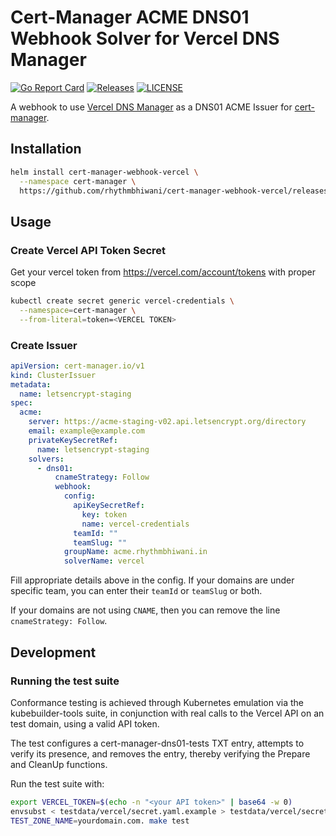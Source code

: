 # Cert-Manager ACME DNS01 Webhook Solver for Vercel DNS Manager

[![Go Report Card](https://goreportcard.com/badge/github.com/rhythmbhiwani/cert-manager-webhook-vercel)](https://goreportcard.com/report/github.com/rhythmbhiwani/cert-manager-webhook-vercel)
[![Releases](https://img.shields.io/github/v/release/rhythmbhiwani/cert-manager-webhook-vercel?include_prereleases)](https://github.com/rhythmbhiwani/cert-manager-webhook-vercel/releases)
[![LICENSE](https://img.shields.io/github/license/rhythmbhiwani/cert-manager-webhook-vercel)](https://github.com/rhythmbhiwani/cert-manager-webhook-vercel/blob/master/LICENSE)

A webhook to use [Vercel DNS Manager](https://vercel.com/docs/projects/domains) as a DNS01
ACME Issuer for [cert-manager](https://github.com/jetstack/cert-manager).

## Installation

```bash
helm install cert-manager-webhook-vercel \
  --namespace cert-manager \
  https://github.com/rhythmbhiwani/cert-manager-webhook-vercel/releases/download/cert-manager-webhook-vercel-v1.0.0/cert-manager-webhook-vercel-v1.0.0.tgz
```

## Usage

### Create Vercel API Token Secret

Get your vercel token from https://vercel.com/account/tokens with proper scope

```bash
kubectl create secret generic vercel-credentials \
  --namespace=cert-manager \
  --from-literal=token=<VERCEL TOKEN>
```

### Create Issuer

```yaml
apiVersion: cert-manager.io/v1
kind: ClusterIssuer
metadata:
  name: letsencrypt-staging
spec:
  acme:
    server: https://acme-staging-v02.api.letsencrypt.org/directory
    email: example@example.com
    privateKeySecretRef:
      name: letsencrypt-staging
    solvers:
      - dns01:
          cnameStrategy: Follow
          webhook:
            config:
              apiKeySecretRef:
                key: token
                name: vercel-credentials
              teamId: ""
              teamSlug: ""
            groupName: acme.rhythmbhiwani.in
            solverName: vercel
```

Fill appropriate details above in the config. If your domains are under specific team, you can enter their `teamId` or `teamSlug` or both.

If your domains are not using `CNAME`, then you can remove the line `cnameStrategy: Follow`.

## Development

### Running the test suite

Conformance testing is achieved through Kubernetes emulation via the
kubebuilder-tools suite, in conjunction with real calls to the Vercel API on an
test domain, using a valid API token.

The test configures a cert-manager-dns01-tests TXT entry, attempts to verify its
presence, and removes the entry, thereby verifying the Prepare and CleanUp
functions.

Run the test suite with:

```bash
export VERCEL_TOKEN=$(echo -n "<your API token>" | base64 -w 0)
envsubst < testdata/vercel/secret.yaml.example > testdata/vercel/secret.yaml
TEST_ZONE_NAME=yourdomain.com. make test
```
